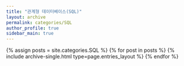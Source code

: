```yaml
---
title: "관계형 데이터베이스(SQL)"
layout: archive
permalink: categories/SQL
author_profile: true
sidebar_main: true
---
```



{% assign posts = site.categories.SQL %}
{% for post in posts %} {% include archive-single.html type=page.entries_layout %} {% endfor %}
